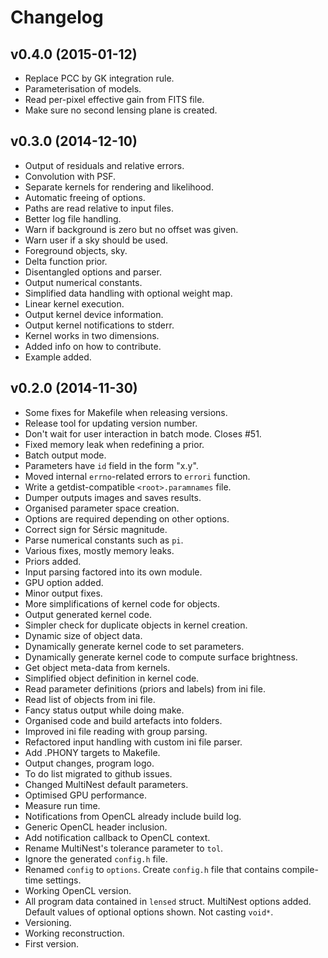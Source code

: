 Changelog
=========

v0.4.0 (2015-01-12)
-------------------

  * Replace PCC by GK integration rule.
  * Parameterisation of models.
  * Read per-pixel effective gain from FITS file.
  * Make sure no second lensing plane is created.

v0.3.0 (2014-12-10)
-------------------

  * Output of residuals and relative errors.
  * Convolution with PSF.
  * Separate kernels for rendering and likelihood.
  * Automatic freeing of options.
  * Paths are read relative to input files.
  * Better log file handling.
  * Warn if background is zero but no offset was given.
  * Warn user if a sky should be used.
  * Foreground objects, sky.
  * Delta function prior.
  * Disentangled options and parser.
  * Output numerical constants.
  * Simplified data handling with optional weight map.
  * Linear kernel execution.
  * Output kernel device information.
  * Output kernel notifications to stderr.
  * Kernel works in two dimensions.
  * Added info on how to contribute.
  * Example added.

v0.2.0 (2014-11-30)
-------------------

  * Some fixes for Makefile when releasing versions.
  * Release tool for updating version number.
  * Don't wait for user interaction in batch mode. Closes #51.
  * Fixed memory leak when redefining a prior.
  * Batch output mode.
  * Parameters have `id` field in the form "x.y".
  * Moved internal `errno`-related errors to `errori` function.
  * Write a getdist-compatible `<root>.paramnames` file.
  * Dumper outputs images and saves results.
  * Organised parameter space creation.
  * Options are required depending on other options.
  * Correct sign for Sérsic magnitude.
  * Parse numerical constants such as `pi`.
  * Various fixes, mostly memory leaks.
  * Priors added.
  * Input parsing factored into its own module.
  * GPU option added.
  * Minor output fixes.
  * More simplifications of kernel code for objects.
  * Output generated kernel code.
  * Simpler check for duplicate objects in kernel creation.
  * Dynamic size of object data.
  * Dynamically generate kernel code to set parameters.
  * Dynamically generate kernel code to compute surface brightness.
  * Get object meta-data from kernels.
  * Simplified object definition in kernel code.
  * Read parameter definitions (priors and labels) from ini file.
  * Read list of objects from ini file.
  * Fancy status output while doing make.
  * Organised code and build artefacts into folders.
  * Improved ini file reading with group parsing.
  * Refactored input handling with custom ini file parser.
  * Add .PHONY targets to Makefile.
  * Output changes, program logo.
  * To do list migrated to github issues.
  * Changed MultiNest default parameters.
  * Optimised GPU performance.
  * Measure run time.
  * Notifications from OpenCL already include build log.
  * Generic OpenCL header inclusion.
  * Add notification callback to OpenCL context.
  * Rename MultiNest's tolerance parameter to `tol`.
  * Ignore the generated `config.h` file.
  * Renamed `config` to `options`. Create `config.h` file that contains
    compile-time settings.
  * Working OpenCL version.
  * All program data contained in `lensed` struct. MultiNest options added.
    Default values of optional options shown. Not casting `void*`.
  * Versioning.
  * Working reconstruction.
  * First version.
